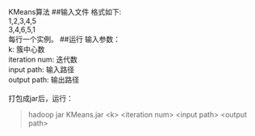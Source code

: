 KMeans算法
##输入文件
格式如下:<br/>
1,2,3,4,5<br/>
3,4,6,5,1<br/>
每行一个实例。
##运行
输入参数：<br>
k: 簇中心数<br/>
iteration num: 迭代数<br/>
input path: 输入路径<br/>
output path: 输出路径<br/>
<br/>打包成jar后，运行：<br/>
> hadoop jar KMeans.jar <k\> <iteration num\> <input path\> <output path\> 
